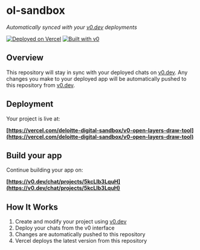 # ol-sandbox

*Automatically synced with your [v0.dev](https://v0.dev) deployments*

[![Deployed on Vercel](https://img.shields.io/badge/Deployed%20on-Vercel-black?style=for-the-badge&logo=vercel)](https://vercel.com/deloitte-digital-sandbox/v0-open-layers-draw-tool)
[![Built with v0](https://img.shields.io/badge/Built%20with-v0.dev-black?style=for-the-badge)](https://v0.dev/chat/projects/5kcLIb3LquH)

## Overview

This repository will stay in sync with your deployed chats on [v0.dev](https://v0.dev).
Any changes you make to your deployed app will be automatically pushed to this repository from [v0.dev](https://v0.dev).

## Deployment

Your project is live at:

**[https://vercel.com/deloitte-digital-sandbox/v0-open-layers-draw-tool](https://vercel.com/deloitte-digital-sandbox/v0-open-layers-draw-tool)**

## Build your app

Continue building your app on:

**[https://v0.dev/chat/projects/5kcLIb3LquH](https://v0.dev/chat/projects/5kcLIb3LquH)**

## How It Works

1. Create and modify your project using [v0.dev](https://v0.dev)
2. Deploy your chats from the v0 interface
3. Changes are automatically pushed to this repository
4. Vercel deploys the latest version from this repository
